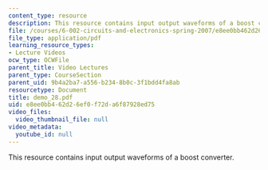```yaml
---
content_type: resource
description: This resource contains input output waveforms of a boost converter.
file: /courses/6-002-circuits-and-electronics-spring-2007/e8ee0bb462d26ef0f72da6f87928ed75_demo_28.pdf
file_type: application/pdf
learning_resource_types:
- Lecture Videos
ocw_type: OCWFile
parent_title: Video Lectures
parent_type: CourseSection
parent_uid: 9b4a2ba7-a556-b234-8b0c-3f1bdd4fa8ab
resourcetype: Document
title: demo_28.pdf
uid: e8ee0bb4-62d2-6ef0-f72d-a6f87928ed75
video_files:
  video_thumbnail_file: null
video_metadata:
  youtube_id: null
---
```

This resource contains input output waveforms of a boost converter.

